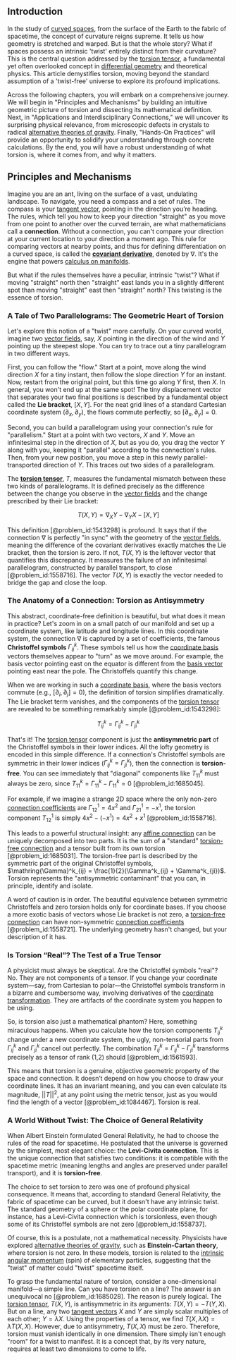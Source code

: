 ## Introduction
In the study of [curved spaces](@article_id:203841), from the surface of the Earth to the fabric of spacetime, the concept of curvature reigns supreme. It tells us how geometry is stretched and warped. But is that the whole story? What if spaces possess an intrinsic 'twist' entirely distinct from their curvature? This is the central question addressed by the [torsion tensor](@article_id:203643), a fundamental yet often overlooked concept in [differential geometry](@article_id:145324) and theoretical physics. This article demystifies torsion, moving beyond the standard assumption of a 'twist-free' universe to explore its profound implications.

Across the following chapters, you will embark on a comprehensive journey. We will begin in "Principles and Mechanisms" by building an intuitive geometric picture of torsion and dissecting its mathematical definition. Next, in "Applications and Interdisciplinary Connections," we will uncover its surprising physical relevance, from microscopic defects in crystals to radical [alternative theories of gravity](@article_id:158174). Finally, "Hands-On Practices" will provide an opportunity to solidify your understanding through concrete calculations. By the end, you will have a robust understanding of what torsion is, where it comes from, and why it matters.

## Principles and Mechanisms

Imagine you are an ant, living on the surface of a vast, undulating landscape. To navigate, you need a compass and a set of rules. The compass is your [tangent vector](@article_id:264342), pointing in the direction you’re heading. The rules, which tell you how to keep your direction "straight" as you move from one point to another over the curved terrain, are what mathematicians call a **connection**. Without a connection, you can't compare your direction at your current location to your direction a moment ago. This rule for comparing vectors at nearby points, and thus for defining differentiation on a curved space, is called the **[covariant derivative](@article_id:151982)**, denoted by $\nabla$. It's the engine that powers [calculus on manifolds](@article_id:269713).

But what if the rules themselves have a peculiar, intrinsic "twist"? What if moving "straight" north then "straight" east lands you in a slightly different spot than moving "straight" east then "straight" north? This twisting is the essence of torsion.

### A Tale of Two Parallelograms: The Geometric Heart of Torsion

Let's explore this notion of a "twist" more carefully. On your curved world, imagine two [vector fields](@article_id:160890), say, $X$ pointing in the direction of the wind and $Y$ pointing up the steepest slope. You can try to trace out a tiny parallelogram in two different ways.

First, you can follow the "flow." Start at a point, move along the wind direction $X$ for a tiny instant, then follow the slope direction $Y$ for an instant. Now, restart from the original point, but this time go along $Y$ first, then $X$. In general, you won't end up at the same spot! The tiny displacement vector that separates your two final positions is described by a fundamental object called the **Lie bracket**, $[X, Y]$. For the neat grid lines of a standard Cartesian coordinate system $(\partial_x, \partial_y)$, the flows commute perfectly, so $[\partial_x, \partial_y] = 0$.

Second, you can build a parallelogram using your connection's rule for "parallelism." Start at a point with two vectors, $X$ and $Y$. Move an infinitesimal step in the direction of $X$, but as you do, you drag the vector $Y$ along with you, keeping it "parallel" according to the connection's rules. Then, from your new position, you move a step in this newly parallel-transported direction of $Y$. This traces out two sides of a parallelogram.

The **[torsion tensor](@article_id:203643)**, $T$, measures the fundamental mismatch between these two kinds of parallelograms. It is defined precisely as the difference between the change you observe in the [vector fields](@article_id:160890) and the change prescribed by their Lie bracket:

$$
T(X, Y) = \nabla_X Y - \nabla_Y X - [X, Y]
$$

This definition [@problem_id:1543298] is profound. It says that if the connection $\nabla$ is perfectly "in sync" with the geometry of the [vector fields](@article_id:160890), meaning the difference of the covariant derivatives exactly matches the Lie bracket, then the torsion is zero. If not, $T(X,Y)$ is the leftover vector that quantifies this discrepancy. It measures the failure of an infinitesimal parallelogram, constructed by parallel transport, to close [@problem_id:1558716]. The vector $T(X,Y)$ is exactly the vector needed to bridge the gap and close the loop.

### The Anatomy of a Connection: Torsion as Antisymmetry

This abstract, coordinate-free definition is beautiful, but what does it mean in practice? Let's zoom in on a small patch of our manifold and set up a coordinate system, like latitude and longitude lines. In this coordinate system, the connection $\nabla$ is captured by a set of coefficients, the famous **Christoffel symbols** $\Gamma^k_{ij}$. These symbols tell us how the [coordinate basis](@article_id:269655) vectors themselves appear to "turn" as we move around. For example, the basis vector pointing east on the equator is different from the [basis vector](@article_id:199052) pointing east near the pole. The Christoffels quantify this change.

When we are working in such a [coordinate basis](@article_id:269655), where the basis vectors commute (e.g., $[\partial_i, \partial_j] = 0$), the definition of torsion simplifies dramatically. The Lie bracket term vanishes, and the components of the [torsion tensor](@article_id:203643) are revealed to be something remarkably simple [@problem_id:1543298]:

$$
T^k_{ij} = \Gamma^k_{ij} - \Gamma^k_{ji}
$$

That's it! The [torsion tensor](@article_id:203643) component is just the **antisymmetric part** of the Christoffel symbols in their lower indices. All the lofty geometry is encoded in this simple difference. If a connection's Christoffel symbols are symmetric in their lower indices ($\Gamma^k_{ij} = \Gamma^k_{ji}$), then the connection is **torsion-free**. You can see immediately that "diagonal" components like $T^k_{11}$ must always be zero, since $T^k_{11} = \Gamma^k_{11} - \Gamma^k_{11} = 0$ [@problem_id:1685045].

For example, if we imagine a strange 2D space where the only non-zero [connection coefficients](@article_id:157124) are $\Gamma^1_{12} = 4x^2$ and $\Gamma^1_{21} = -x^1$, the torsion component $T^1_{12}$ is simply $4x^2 - (-x^1) = 4x^2 + x^1$ [@problem_id:1558716].

This leads to a powerful structural insight: any [affine connection](@article_id:159658) can be uniquely decomposed into two parts. It is the sum of a "standard" [torsion-free connection](@article_id:180843) and a tensor built from its own torsion [@problem_id:1685031]. The torsion-free part is described by the symmetric part of the original Christoffel symbols, $\mathring{\Gamma}^k_{ij} = \frac{1}{2}(\Gamma^k_{ij} + \Gamma^k_{ji})$. Torsion represents the "antisymmetric contaminant" that you can, in principle, identify and isolate.

A word of caution is in order. The beautiful equivalence between symmetric Christoffels and zero torsion holds only for coordinate bases. If you choose a more exotic basis of vectors whose Lie bracket is not zero, a [torsion-free connection](@article_id:180843) can have non-symmetric [connection coefficients](@article_id:157124) [@problem_id:1558721]. The underlying geometry hasn't changed, but your description of it has.

### Is Torsion “Real”? The Test of a True Tensor

A physicist must always be skeptical. Are the Christoffel symbols "real"? No. They are not components of a tensor. If you change your coordinate system—say, from Cartesian to polar—the Christoffel symbols transform in a bizarre and cumbersome way, involving derivatives of the [coordinate transformation](@article_id:138083). They are artifacts of the coordinate system you happen to be using.

So, is torsion also just a mathematical phantom? Here, something miraculous happens. When you calculate how the torsion components $T^k_{ij}$ change under a new coordinate system, the ugly, non-tensorial parts from $\Gamma^k_{ij}$ and $\Gamma^k_{ji}$ cancel out perfectly. The combination $T^k_{ij} = \Gamma^k_{ij} - \Gamma^k_{ji}$ transforms precisely as a tensor of rank (1,2) should [@problem_id:1561593].

This means that torsion is a genuine, objective geometric property of the space and connection. It doesn’t depend on how you choose to draw your coordinate lines. It has an invariant meaning, and you can even calculate its magnitude, $||T||^2$, at any point using the metric tensor, just as you would find the length of a vector [@problem_id:1084467]. Torsion is real.

### A World Without Twist: The Choice of General Relativity

When Albert Einstein formulated General Relativity, he had to choose the rules of the road for spacetime. He postulated that the universe is governed by the simplest, most elegant choice: the **Levi-Civita connection**. This is the unique connection that satisfies two conditions: it is compatible with the spacetime metric (meaning lengths and angles are preserved under parallel transport), and it is **torsion-free**.

The choice to set torsion to zero was one of profound physical consequence. It means that, according to standard General Relativity, the fabric of spacetime can be curved, but it doesn't have any intrinsic twist. The standard geometry of a sphere or the polar coordinate plane, for instance, has a Levi-Civita connection which is torsionless, even though some of its Christoffel symbols are not zero [@problem_id:1558737].

Of course, this is a postulate, not a mathematical necessity. Physicists have explored [alternative theories of gravity](@article_id:158174), such as **Einstein-Cartan theory**, where torsion is not zero. In these models, torsion is related to the [intrinsic angular momentum](@article_id:189233) (spin) of elementary particles, suggesting that the "twist" of matter could "twist" spacetime itself.

To grasp the fundamental nature of torsion, consider a one-dimensional manifold—a simple line. Can you have torsion on a line? The answer is an unequivocal no [@problem_id:1685028]. The reason is purely logical. The [torsion tensor](@article_id:203643), $T(X,Y)$, is antisymmetric in its arguments: $T(X,Y) = -T(Y,X)$. But on a line, any two [tangent vectors](@article_id:265000) $X$ and $Y$ are simply scalar multiples of each other; $Y = \lambda X$. Using the properties of a tensor, we find $T(X, \lambda X) = \lambda T(X, X)$. However, due to antisymmetry, $T(X,X)$ must be zero. Therefore, torsion must vanish identically in one dimension. There simply isn't enough "room" for a twist to manifest. It is a concept that, by its very nature, requires at least two dimensions to come to life.